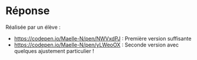 # Réponse 
Réalisée par un élève : 
- https://codepen.io/Maelle-N/pen/NWVxdPJ : Première version suffisante
- https://codepen.io/Maelle-N/pen/yLWeoOX : Seconde version avec quelques ajustement particulier ! 

